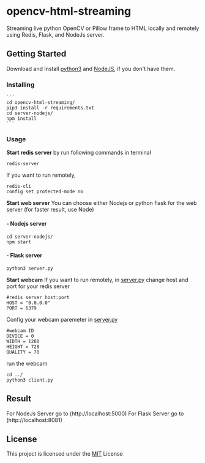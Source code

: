 # opencv-html-streaming
Streaming live python OpenCV or Pillow frame to HTML locally and remotely using Redis, Flask, and NodeJs server. 
## Getting Started
  Download and Install [python3](https://www.python.org/downloads/) and [NodeJS](https://nodejs.org/en/), if you don't have them.
  ### Installing
    ```
    cd opencv-html-streaming/
    pip3 install -r requirements.txt
    cd server-nodejs/
    npm install
    ```
    
### Usage
  <b>Start redis server</b> by run following commands in terminal
  ```
  redis-server
  ```
  If you want to run remotely,
  ```
  redis-cli
  config set protected-mode no
  ```
  <b>Start web server</b>
  You can choose either Nodejs or python flask for the web server (for faster result, use Node)
  #### - Nodejs server
  ```
  cd server-nodejs/
  npm start
  ```
  #### - Flask server
  ```
  python3 server.py
  ```
  <b>Start webcam</b>
    If you want to run remotely, in [server.py](./server.py) change host and port for your redis server
  ```
  #redis server host:port
  HOST = "0.0.0.0"
  PORT = 6379
  ```
  Config your webcam paremeter in [server.py](./server.py)
  ```
  #webcam ID
  DEVICE = 0
  WIDTH = 1280
  HEIGHT = 720
  QUALITY = 70
  ```
   run the webcam
  ```
  cd ../
  python3 client.py
  ```
## Result
  For NodeJs Server go to (http://localhost:5000)
  For Flask Server go to (http://localhost:8081)
   
## License
This project is licensed under the [MIT](https://opensource.org/licenses/MIT) License
